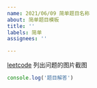 ```yaml
---
name: 2021/06/09 简单题目名称
about: 简单题目模板
title: ''
labels: 简单
assignees: ''

---
```


[leetcode](https://leetcode-cn.com/problems/power-of-two/)
列出问题的图片截图
```js
console.log('题目解答')
```
